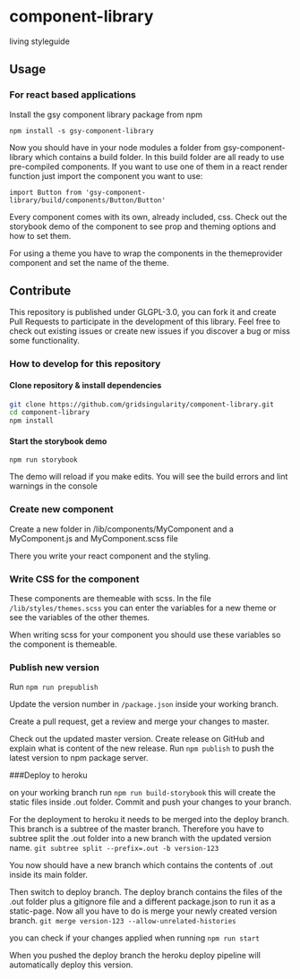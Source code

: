 # component-library

living styleguide

## Usage
### For react based applications

Install the gsy component library package from npm

`npm install -s gsy-component-library`

Now you should have in your node modules a folder from gsy-component-library which contains a build folder. In this build folder are all ready to use pre-compiled components.
If you want to use one of them in a react render function just import the component you want to use:

`import Button from 'gsy-component-library/build/components/Button/Button'`

Every component comes with its own, already included, css. Check out the storybook demo of the component to see prop and theming options and how to set them.

For using a theme you have to wrap the components in the themeprovider component and set the name of the theme.

## Contribute

This repository is published under GLGPL-3.0, you can fork it and create Pull Requests to participate in the development of this library. Feel free to check out existing issues or create new issues if you discover a bug or miss some functionality.


### How to develop for this repository

#### Clone repository & install dependencies

```bash
git clone https://github.com/gridsingularity/component-library.git
cd component-library
npm install
```

#### Start the storybook demo

`npm run storybook`

The demo will reload if you make edits.
You will see the build errors and lint warnings in the console

### Create new component

Create a new folder in /lib/components/MyComponent and a MyComponent.js and MyComponent.scss file

There you write your react component and the styling.

### Write CSS for the component

These components are themeable with scss. In the file `/lib/styles/themes.scss` you can enter the variables for a new theme or see the variables of the other themes.

When writing scss for your component you should use these variables so the component is themeable.

### Publish new version

Run `npm run prepublish`

Update the version number in `/package.json` inside your working branch.

Create a pull request, get a review and merge your changes to master.

Check out the updated master version.
Create release on GitHub and explain what is content of the new release.
Run `npm publish` to push the latest version to npm package server.

###Deploy to heroku

on your working branch run
`npm run build-storybook`
this will create the static files inside .out folder. Commit and push your changes to your branch.

For the deployment to heroku it needs to be merged into the deploy branch. This branch is a subtree of the master branch. Therefore you have to subtree split the .out folder into a new branch with the updated version name.
`git subtree split --prefix=.out -b version-123`

You now should have a new branch which contains the contents of .out inside its main folder.

Then switch to deploy branch. The deploy branch contains the files of the .out folder plus a gitignore file and a different package.json to run it as a static-page.
Now all you have to do is merge your newly created version branch.
`git merge version-123 --allow-unrelated-histories`

you can check if your changes applied when running
`npm run start`


When you pushed the deploy branch the heroku deploy pipeline will automatically deploy this version.
